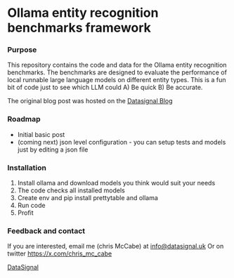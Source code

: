 # Ollama entity recognition benchmarks framework


### Purpose

This repository contains the code and data for the Ollama entity recognition benchmarks. The benchmarks are designed to evaluate the performance of local runnable large language models on different entity types.  This is a fun bit of code just to see which LLM could A) Be quick B) Be accurate.

The original blog post was hosted on the [Datasignal Blog](https://datasignal.uk/blog/ner.html)

### Roadmap

* Initial basic post 
* (coming next) json level configuration - you can setup tests and models just by editing a json file

### Installation

1.  Install ollama and download models you think would suit your needs
2. The code checks all installed models
3. Create env and pip install prettytable and ollama
4. Run code
5. Profit

### Feedback and contact

If you are interested, email me (chris McCabe) at info@datasignal.uk
Or on twitter https://x.com/chris_mc_cabe

[DataSignal](https://datasignal.uk) 
